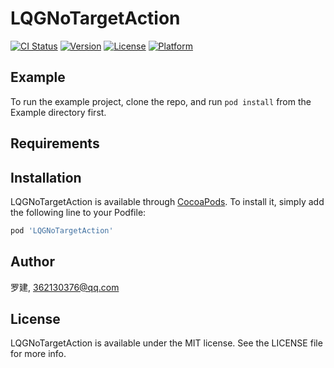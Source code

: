 # LQGNoTargetAction

[![CI Status](https://img.shields.io/travis/罗建/LQGNoTargetAction.svg?style=flat)](https://travis-ci.org/罗建/LQGNoTargetAction)
[![Version](https://img.shields.io/cocoapods/v/LQGNoTargetAction.svg?style=flat)](https://cocoapods.org/pods/LQGNoTargetAction)
[![License](https://img.shields.io/cocoapods/l/LQGNoTargetAction.svg?style=flat)](https://cocoapods.org/pods/LQGNoTargetAction)
[![Platform](https://img.shields.io/cocoapods/p/LQGNoTargetAction.svg?style=flat)](https://cocoapods.org/pods/LQGNoTargetAction)

## Example

To run the example project, clone the repo, and run `pod install` from the Example directory first.

## Requirements

## Installation

LQGNoTargetAction is available through [CocoaPods](https://cocoapods.org). To install
it, simply add the following line to your Podfile:

```ruby
pod 'LQGNoTargetAction'
```

## Author

罗建, 362130376@qq.com

## License

LQGNoTargetAction is available under the MIT license. See the LICENSE file for more info.
